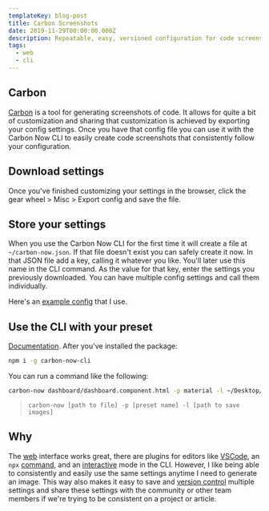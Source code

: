 ```yaml
---
templateKey: blog-post
title: Carbon Screenshots
date: 2019-11-29T00:00:00.000Z
description: Repeatable, easy, versioned configuration for code screenshots with the Carbon Now CLI.
tags:
  - web
  - cli
---
```


## Carbon

[Carbon](https://carbon.now.sh/?bg=rgba(187%2C187%2C187%2C0)&t=material&wt=none&l=auto&ds=true&dsyoff=10px&dsblur=13px&wc=false&wa=true&pv=32px&ph=56px&ln=false&fl=1&fm=Fira%20Code&fs=14px&lh=133%25&si=false&es=2x&wm=false) is a tool for generating screenshots of code. It allows for quite a bit of customization and sharing that customization is achieved by exporting your config settings. Once you have that config file you can use it with the Carbon Now CLI to easily create code screenshots that consistently follow your configuration.

## Download settings

Once you've finished customizing your settings in the browser, click the gear wheel > Misc > Export config and save the file.

## Store your settings

When you use the Carbon Now CLI for the first time it will create a file at `~/carbon-now.json`. If that file doesn't exist you can safely create it now. In that JSON file add a key, calling it whatever you like. You'll later use this name in the CLI command. As the value for that key, enter the settings you previously downloaded. You can have multiple config settings and call them individually.

Here's an [example config](https://gist.github.com/schuchard/b90243191e4f17c6ec4b2d9cc2965d30) that I use.

## Use the CLI with your preset

[Documentation](https://github.com/mixn/carbon-now-cli#using-a-saved-preset). After you've installed the package:

```bash
npm i -g carbon-now-cli
```

You can run a command like the following:

```bash
carbon-now dashboard/dashboard.component.html -p material -l ~/Desktop/images
```

> `carbon-now [path to file] -p [preset name] -l [path to save images]`

## Why

The [web](https://carbon.now.sh/?bg=rgba(187%2C187%2C187%2C0)&t=material&wt=none&l=auto&ds=true&dsyoff=10px&dsblur=13px&wc=false&wa=true&pv=32px&ph=56px&ln=false&fl=1&fm=Fira%20Code&fs=14px&lh=133%25&si=false&es=2x&wm=false) interface works great, there are plugins for editors like [VSCode](https://marketplace.visualstudio.com/items?itemName=ericadamski.carbon-now-sh), an `npx` [command](https://github.com/mixn/carbon-now-cli#npx), and an [interactive](https://github.com/mixn/carbon-now-cli#fully-customized) mode in the CLI. However, I like being able to consistently and easily use the same settings anytime I need to generate an image. This way also makes it easy to save and [version control](https://gist.github.com/schuchard/b90243191e4f17c6ec4b2d9cc2965d30) multiple settings and share these settings with the community or other team members if we're trying to be consistent on a project or article.
